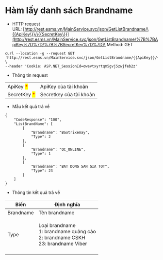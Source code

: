 # Hàm lấy danh sách Brandname

* HTTP request\
  URL: [http://rest.esms.vn/MainService.svc/json/GetListBrandname/\{{ApiKey\}}/\{{SecretKey\}}](http://rest.esms.vn/MainService.svc/json/GetListBrandname/%7B%7BApiKey%7D%7D/%7B%7BSecretKey%7D%7D)\
  Method: GET

```
curl --location -g --request GET 'http://rest.esms.vn/MainService.svc/json/GetListBrandname/{{ApiKey}}/{{SecretKey}}' \
--header 'Cookie: ASP.NET_SessionId=owevtxyrtqm5gvj5zwjfeb2z'
```

* Thông tin request

|                                              |                         |
| -------------------------------------------- | ----------------------- |
| ApiKey <mark style="color:red;">\*</mark>    | ApiKey của tài khoản    |
| SecretKey <mark style="color:red;">\*</mark> | Secretkey của tài khoản |

* Mẫu kết quả trả về

```
{
    "CodeResponse": "100",
    "ListBrandName": [
        {
            "Brandname": "Baotrixemay",
            "Type": 2
        },
        {
            "Brandname": "QC_ONLINE",
            "Type": 1
        },
        {
            "Brandname": "BAT DONG SAN GIA TOT",
            "Type": 23
        }
    ]
}
```

* Thông tin kết quả trả về

| Biến      | Định nghĩa                                                                                  |
| --------- | ------------------------------------------------------------------------------------------- |
| Brandname | Tên brandname                                                                               |
| Type      | <p>Loại brandname<br>1: brandname quảng cáo<br>2: brandname CSKH<br>23: brandname Viber</p> |
|           |                                                                                             |
